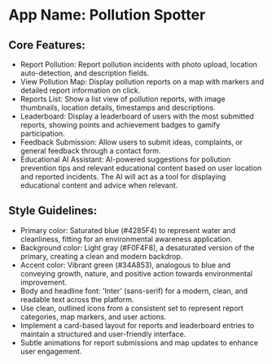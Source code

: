 # **App Name**: Pollution Spotter

## Core Features:

- Report Pollution: Report pollution incidents with photo upload, location auto-detection, and description fields.
- View Pollution Map: Display pollution reports on a map with markers and detailed report information on click.
- Reports List: Show a list view of pollution reports, with image thumbnails, location details, timestamps and descriptions.
- Leaderboard: Display a leaderboard of users with the most submitted reports, showing points and achievement badges to gamify participation.
- Feedback Submission: Allow users to submit ideas, complaints, or general feedback through a contact form.
- Educational AI Assistant: AI-powered suggestions for pollution prevention tips and relevant educational content based on user location and reported incidents. The AI will act as a tool for displaying educational content and advice when relevant.

## Style Guidelines:

- Primary color: Saturated blue (#4285F4) to represent water and cleanliness, fitting for an environmental awareness application.
- Background color: Light gray (#F0F4F8), a desaturated version of the primary, creating a clean and modern backdrop.
- Accent color: Vibrant green (#34A853), analogous to blue and conveying growth, nature, and positive action towards environmental improvement.
- Body and headline font: 'Inter' (sans-serif) for a modern, clean, and readable text across the platform.
- Use clean, outlined icons from a consistent set to represent report categories, map markers, and user actions.
- Implement a card-based layout for reports and leaderboard entries to maintain a structured and user-friendly interface.
- Subtle animations for report submissions and map updates to enhance user engagement.